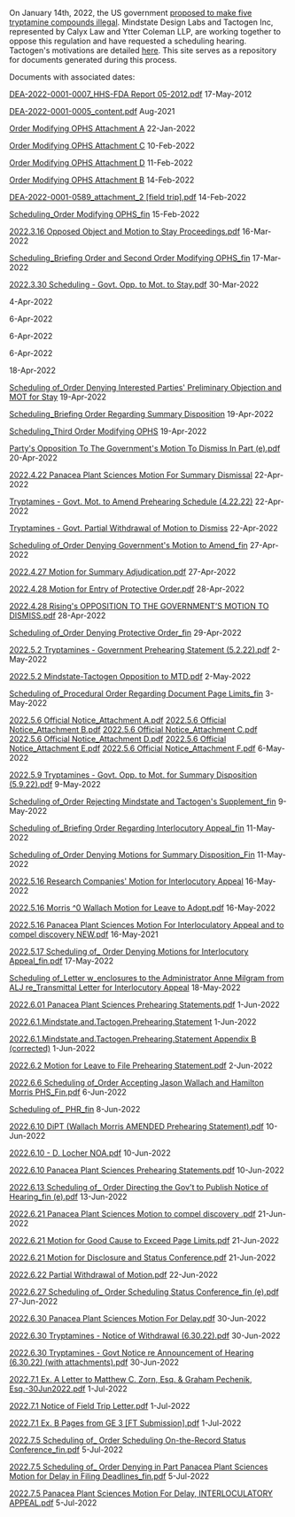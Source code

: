 On January 14th, 2022, the US government [proposed to make five tryptamine compounds illegal](https://www.federalregister.gov/documents/2022/01/14/2022-00713/schedules-of-controlled-substances-placement-of-4-hydroxy-nn). Mindstate Design Labs and Tactogen Inc, represented by Calyx Law and Ytter Coleman LLP, are working together to oppose this regulation and have requested a scheduling hearing. Tactogen's motivations are detailed [here](https://tactogen.com/news). This site serves as a repository for documents generated during this process.


Documents with associated dates:

[DEA-2022-0001-0007_HHS-FDA Report 05-2012.pdf](https://github.com/SchedulingHearingOnFiveTryptamines/SchedulingHearingOnFiveTryptamines.github.io/files/9056089/DEA-2022-0001-0007_HHS-FDA.Report.05-2012.pdf)
17-May-2012

[DEA-2022-0001-0005_content.pdf](https://github.com/SchedulingHearingOnFiveTryptamines/SchedulingHearingOnFiveTryptamines.github.io/files/9056059/DEA-2022-0001-0005_content.pdf)
Aug-2021

[Order Modifying OPHS Attachment A](https://github.com/SchedulingHearingOnFiveTryptamines/SchedulingHearingOnFiveTryptamines.github.io/files/8864500/Order.Modifying.OPHS.Attachment.A.pdf)
22-Jan-2022

[Order Modifying OPHS Attachment C](https://github.com/SchedulingHearingOnFiveTryptamines/SchedulingHearingOnFiveTryptamines.github.io/files/8864502/Order.Modifying.OPHS.Attachment.C.pdf)
10-Feb-2022

[Order Modifying OPHS Attachment D](https://github.com/SchedulingHearingOnFiveTryptamines/SchedulingHearingOnFiveTryptamines.github.io/files/8864503/Order.Modifying.OPHS.Attachment.D.pdf)
11-Feb-2022

[Order Modifying OPHS Attachment B](https://github.com/SchedulingHearingOnFiveTryptamines/SchedulingHearingOnFiveTryptamines.github.io/files/8864501/Order.Modifying.OPHS.Attachment.B.pdf)
14-Feb-2022

[DEA-2022-0001-0589_attachment_2 [field trip].pdf](https://github.com/SchedulingHearingOnFiveTryptamines/SchedulingHearingOnFiveTryptamines.github.io/files/8928754/DEA-2022-0001-0589_attachment_2.field.trip.pdf)
14-Feb-2022

[Scheduling_Order Modifying OPHS_fin](https://github.com/SchedulingHearingOnFiveTryptamines/SchedulingHearingOnFiveTryptamines.github.io/files/8864517/Scheduling_Order.Modifying.OPHS_fin.pdf)
15-Feb-2022

[2022.3.16 Opposed Object and Motion to Stay Proceedings.pdf](https://github.com/SchedulingHearingOnFiveTryptamines/SchedulingHearingOnFiveTryptamines.github.io/files/9057163/2022.3.16.Opposed.Object.and.Motion.to.Stay.Proceedings.pdf)
16-Mar-2022

[Scheduling_Briefing Order and Second Order Modifying OPHS_fin](https://github.com/SchedulingHearingOnFiveTryptamines/SchedulingHearingOnFiveTryptamines.github.io/files/8864515/Scheduling_Briefing.Order.and.Second.Order.Modifying.OPHS_fin.pdf)
17-Mar-2022

[2022.3.30 Scheduling - Govt. Opp. to Mot. to Stay.pdf](https://github.com/SchedulingHearingOnFiveTryptamines/SchedulingHearingOnFiveTryptamines.github.io/files/9067351/2022.3.30.Scheduling.-.Govt.Opp.to.Mot.to.Stay.pdf)
30-Mar-2022


4-Apr-2022


6-Apr-2022


6-Apr-2022


6-Apr-2022


18-Apr-2022



[Scheduling of_Order Denying Interested Parties' Preliminary Objection and MOT for Stay](https://github.com/SchedulingHearingOnFiveTryptamines/SchedulingHearingOnFiveTryptamines.github.io/files/8864510/Scheduling.of_Order.Denying.Interested.Parties.Preliminary.Objection.and.MOT.for.Stay.pdf)
19-Apr-2022

[Scheduling_Briefing Order Regarding Summary Disposition](https://github.com/SchedulingHearingOnFiveTryptamines/SchedulingHearingOnFiveTryptamines.github.io/files/8864516/Scheduling_Briefing.Order.Regarding.Summary.Disposition.pdf)
19-Apr-2022

[Scheduling_Third Order Modifying OPHS](https://github.com/SchedulingHearingOnFiveTryptamines/SchedulingHearingOnFiveTryptamines.github.io/files/8864518/Scheduling_Third.Order.Modifying.OPHS.pdf)
19-Apr-2022

[Party's Opposition To The Government's Motion To Dismiss In Part (e).pdf](https://github.com/SchedulingHearingOnFiveTryptamines/SchedulingHearingOnFiveTryptamines.github.io/files/8864504/Party.s.Opposition.To.The.Government.s.Motion.To.Dismiss.In.Part.e.pdf)
20-Apr-2022

[2022.4.22 Panacea Plant Sciences Motion For Summary Dismissal](https://github.com/SchedulingHearingOnFiveTryptamines/SchedulingHearingOnFiveTryptamines.github.io/files/8864496/2022.4.22.Panacea.Plant.Sciences.Motion.For.Summary.Dismissal.pdf)
22-Apr-2022

[Tryptamines - Govt. Mot. to Amend Prehearing Schedule (4.22.22)](https://github.com/SchedulingHearingOnFiveTryptamines/SchedulingHearingOnFiveTryptamines.github.io/files/8864519/Tryptamines.-.Govt.Mot.to.Amend.Prehearing.Schedule.4.22.22.pdf)
22-Apr-2022

[Tryptamines - Govt. Partial Withdrawal of Motion to Dismiss](https://github.com/SchedulingHearingOnFiveTryptamines/SchedulingHearingOnFiveTryptamines.github.io/files/8864520/Tryptamines.-.Govt.Partial.Withdrawal.of.Motion.to.Dismiss.pdf)
22-Apr-2022

[Scheduling of_Order Denying Government's Motion to Amend_fin](https://github.com/SchedulingHearingOnFiveTryptamines/SchedulingHearingOnFiveTryptamines.github.io/files/8864509/Scheduling.of_Order.Denying.Government.s.Motion.to.Amend_fin.pdf)
27-Apr-2022

[2022.4.27 Motion for Summary Adjudication.pdf](https://github.com/SchedulingHearingOnFiveTryptamines/SchedulingHearingOnFiveTryptamines.github.io/files/9067365/2022.4.27.Motion.for.Summary.Adjudication.pdf)
27-Apr-2022

[2022.4.28 Motion for Entry of Protective Order.pdf](https://github.com/SchedulingHearingOnFiveTryptamines/SchedulingHearingOnFiveTryptamines.github.io/files/9067353/2022.4.28.Motion.for.Entry.of.Protective.Order.pdf)
28-Apr-2022

[2022.4.28 Rising's OPPOSITION TO THE GOVERNMENT’S MOTION TO DISMISS.pdf](https://github.com/SchedulingHearingOnFiveTryptamines/SchedulingHearingOnFiveTryptamines.github.io/files/9067355/2022.4.28.Rising.s.OPPOSITION.TO.THE.GOVERNMENT.S.MOTION.TO.DISMISS.pdf)
28-Apr-2022

[Scheduling of_Order Denying Protective Order_fin](https://github.com/SchedulingHearingOnFiveTryptamines/SchedulingHearingOnFiveTryptamines.github.io/files/8864512/Scheduling.of_Order.Denying.Protective.Order_fin.pdf)
29-Apr-2022

[2022.5.2 Tryptamines - Government Prehearing Statement (5.2.22).pdf](https://github.com/SchedulingHearingOnFiveTryptamines/SchedulingHearingOnFiveTryptamines.github.io/files/9057771/2022.5.2.Tryptamines.-.Government.Prehearing.Statement.5.2.22.pdf)
2-May-2022


[2022.5.2 Mindstate-Tactogen Opposition to MTD.pdf](https://github.com/SchedulingHearingOnFiveTryptamines/SchedulingHearingOnFiveTryptamines.github.io/files/9067341/2022.5.2.Mindstate-Tactogen.Opposition.to.MTD.pdf)
2-May-2022

[Scheduling of_Procedural Order Regarding Document Page Limits_fin](https://github.com/SchedulingHearingOnFiveTryptamines/SchedulingHearingOnFiveTryptamines.github.io/files/8864514/Scheduling.of_Procedural.Order.Regarding.Document.Page.Limits_fin.pdf)
3-May-2022

[2022.5.6 Official Notice_Attachment A.pdf](https://github.com/SchedulingHearingOnFiveTryptamines/SchedulingHearingOnFiveTryptamines.github.io/files/9067369/2022.5.6.Official.Notice_Attachment.A.pdf)
[2022.5.6 Official Notice_Attachment B.pdf](https://github.com/SchedulingHearingOnFiveTryptamines/SchedulingHearingOnFiveTryptamines.github.io/files/9067370/2022.5.6.Official.Notice_Attachment.B.pdf)
[2022.5.6 Official Notice_Attachment C.pdf](https://github.com/SchedulingHearingOnFiveTryptamines/SchedulingHearingOnFiveTryptamines.github.io/files/9067371/2022.5.6.Official.Notice_Attachment.C.pdf)
[2022.5.6 Official Notice_Attachment D.pdf](https://github.com/SchedulingHearingOnFiveTryptamines/SchedulingHearingOnFiveTryptamines.github.io/files/9067372/2022.5.6.Official.Notice_Attachment.D.pdf)
[2022.5.6 Official Notice_Attachment E.pdf](https://github.com/SchedulingHearingOnFiveTryptamines/SchedulingHearingOnFiveTryptamines.github.io/files/9067373/2022.5.6.Official.Notice_Attachment.E.pdf)
[2022.5.6 Official Notice_Attachment F.pdf](https://github.com/SchedulingHearingOnFiveTryptamines/SchedulingHearingOnFiveTryptamines.github.io/files/9067375/2022.5.6.Official.Notice_Attachment.F.pdf)
6-May-2022


[2022.5.9 Tryptamines - Govt. Opp. to Mot. for Summary Disposition (5.9.22).pdf](https://github.com/SchedulingHearingOnFiveTryptamines/SchedulingHearingOnFiveTryptamines.github.io/files/9057759/2022.5.9.Tryptamines.-.Govt.Opp.to.Mot.for.Summary.Disposition.5.9.22.pdf)
9-May-2022

[Scheduling of_Order Rejecting Mindstate and Tactogen's Supplement_fin](https://github.com/SchedulingHearingOnFiveTryptamines/SchedulingHearingOnFiveTryptamines.github.io/files/8864513/Scheduling.of_Order.Rejecting.Mindstate.and.Tactogen.s.Supplement_fin.pdf)
9-May-2022

[Scheduling of_Briefing Order Regarding Interlocutory Appeal_fin](https://github.com/SchedulingHearingOnFiveTryptamines/SchedulingHearingOnFiveTryptamines.github.io/files/8864507/Scheduling.of_Briefing.Order.Regarding.Interlocutory.Appeal_fin.pdf)
11-May-2022

[Scheduling of_Order Denying Motions for Summary Disposition_Fin](https://github.com/SchedulingHearingOnFiveTryptamines/SchedulingHearingOnFiveTryptamines.github.io/files/8864511/Scheduling.of_Order.Denying.Motions.for.Summary.Disposition_Fin.pdf)
11-May-2022

[2022.5.16 Research Companies' Motion for Interlocutory Appeal](https://github.com/SchedulingHearingOnFiveTryptamines/SchedulingHearingOnFiveTryptamines.github.io/files/8864497/2022.5.16.Research.Companies.Motion.for.Interlocutory.Appeal.pdf)
16-May-2022

[2022.5.16 Morris ^0 Wallach Motion for Leave to Adopt.pdf](https://github.com/SchedulingHearingOnFiveTryptamines/SchedulingHearingOnFiveTryptamines.github.io/files/9057754/2022.5.16.Morris.0.Wallach.Motion.for.Leave.to.Adopt.pdf)
16-May-2022

[2022.5.16 Panacea Plant Sciences Motion For Interloculatory Appeal and to compel discovery NEW.pdf](https://github.com/SchedulingHearingOnFiveTryptamines/SchedulingHearingOnFiveTryptamines.github.io/files/9057750/2022.5.16.Panacea.Plant.Sciences.Motion.For.Interloculatory.Appeal.and.to.compel.discovery.NEW.pdf)
16-May-2021

[2022.5.17 Scheduling of_ Order Denying Motions for Interlocutory Appeal_fin.pdf](https://github.com/SchedulingHearingOnFiveTryptamines/SchedulingHearingOnFiveTryptamines.github.io/files/9057707/2022.5.17.Scheduling.of_.Order.Denying.Motions.for.Interlocutory.Appeal_fin.pdf)
17-May-2022

[Scheduling of_Letter w_enclosures to the Administrator Anne Milgram from ALJ re_Transmittal Letter for Interlocutory Appeal](https://github.com/SchedulingHearingOnFiveTryptamines/SchedulingHearingOnFiveTryptamines.github.io/files/8864508/Scheduling.of_Letter.w_enclosures.to.the.Administrator.Anne.Milgram.from.ALJ.re_Transmittal.Letter.for.Interlocutory.Appeal.pdf)
18-May-2022

[2022.6.01 Panacea Plant Sciences Prehearing Statements.pdf](https://github.com/SchedulingHearingOnFiveTryptamines/SchedulingHearingOnFiveTryptamines.github.io/files/9057703/2022.6.01.Panacea.Plant.Sciences.Prehearing.Statements.pdf)
1-Jun-2022

[2022.6.1.Mindstate.and.Tactogen.Prehearing.Statement](https://github.com/SchedulingHearingOnFiveTryptamines/SchedulingHearingOnFiveTryptamines.github.io/files/8864498/2022.6.1.Mindstate.and.Tactogen.Prehearing.Statement.pdf)
1-Jun-2022

[2022.6.1.Mindstate.and.Tactogen.Prehearing.Statement Appendix B (corrected)](https://github.com/SchedulingHearingOnFiveTryptamines/SchedulingHearingOnFiveTryptamines.github.io/files/8864499/Appendix.B.corrected.pdf)
1-Jun-2022

[2022.6.2 Motion for Leave to File Prehearing Statement.pdf](https://github.com/SchedulingHearingOnFiveTryptamines/SchedulingHearingOnFiveTryptamines.github.io/files/9057701/2022.6.2.Motion.for.Leave.to.File.Prehearing.Statement.pdf)
2-Jun-2022

[2022.6.6 Scheduling of_Order Accepting Jason Wallach and Hamilton Morris PHS_Fin.pdf](https://github.com/SchedulingHearingOnFiveTryptamines/SchedulingHearingOnFiveTryptamines.github.io/files/9057700/2022.6.6.Scheduling.of_Order.Accepting.Jason.Wallach.and.Hamilton.Morris.PHS_Fin.pdf)
6-Jun-2022

[Scheduling of_ PHR_fin](https://github.com/SchedulingHearingOnFiveTryptamines/SchedulingHearingOnFiveTryptamines.github.io/files/8864506/Scheduling.of_.PHR_fin.pdf)
8-Jun-2022

[2022.6.10 DiPT (Wallach Morris AMENDED Prehearing Statement).pdf](https://github.com/SchedulingHearingOnFiveTryptamines/SchedulingHearingOnFiveTryptamines.github.io/files/9057697/2022.6.10.DiPT.Wallach.Morris.AMENDED.Prehearing.Statement.pdf)
10-Jun-2022

[2022.6.10 - D. Locher NOA.pdf](https://github.com/SchedulingHearingOnFiveTryptamines/SchedulingHearingOnFiveTryptamines.github.io/files/9057699/2022.6.10.-.D.Locher.NOA.pdf)
10-Jun-2022

[2022.6.10 Panacea Plant Sciences Prehearing Statements.pdf](https://github.com/SchedulingHearingOnFiveTryptamines/SchedulingHearingOnFiveTryptamines.github.io/files/8881185/2022.6.10.Panacea.Plant.Sciences.Prehearing.Statements.pdf)
10-Jun-2022

[2022.6.13 Scheduling of_ Order Directing the Gov't to Publish Notice of Hearing_fin (e).pdf](https://github.com/SchedulingHearingOnFiveTryptamines/SchedulingHearingOnFiveTryptamines.github.io/files/9057695/2022.6.13.Scheduling.of_.Order.Directing.the.Gov.t.to.Publish.Notice.of.Hearing_fin.e.pdf)
13-Jun-2022


[2022.6.21 Panacea Plant Sciences Motion to compel discovery  .pdf](https://github.com/SchedulingHearingOnFiveTryptamines/SchedulingHearingOnFiveTryptamines.github.io/files/8952965/2022.6.21.Panacea.Plant.Sciences.Motion.to.compel.discovery.pdf)
21-Jun-2022

[2022.6.21 Motion for Good Cause to Exceed Page Limits.pdf](https://github.com/SchedulingHearingOnFiveTryptamines/SchedulingHearingOnFiveTryptamines.github.io/files/9057689/2022.6.21.Motion.for.Good.Cause.to.Exceed.Page.Limits.pdf)
21-Jun-2022

[2022.6.21 Motion for Disclosure and Status Conference.pdf](https://github.com/SchedulingHearingOnFiveTryptamines/SchedulingHearingOnFiveTryptamines.github.io/files/9057693/2022.6.21.Motion.for.Disclosure.and.Status.Conference.pdf)
21-Jun-2022

[2022.6.22 Partial Withdrawal of Motion.pdf](https://github.com/SchedulingHearingOnFiveTryptamines/SchedulingHearingOnFiveTryptamines.github.io/files/9057674/2022.6.22.Partial.Withdrawal.of.Motion.pdf)
22-Jun-2022

[2022.6.27 Scheduling of_ Order Scheduling Status Conference_fin (e).pdf](https://github.com/SchedulingHearingOnFiveTryptamines/SchedulingHearingOnFiveTryptamines.github.io/files/9057672/2022.6.27.Scheduling.of_.Order.Scheduling.Status.Conference_fin.e.pdf)
27-Jun-2022

[2022.6.30 Panacea Plant Sciences Motion For Delay.pdf](https://github.com/SchedulingHearingOnFiveTryptamines/SchedulingHearingOnFiveTryptamines.github.io/files/9057668/2022.6.30.Panacea.Plant.Sciences.Motion.For.Delay.pdf)
30-Jun-2022

[2022.6.30 Tryptamines - Notice of Withdrawal (6.30.22).pdf](https://github.com/SchedulingHearingOnFiveTryptamines/SchedulingHearingOnFiveTryptamines.github.io/files/9057660/2022.6.30.Tryptamines.-.Notice.of.Withdrawal.6.30.22.pdf)
30-Jun-2022

[2022.6.30 Tryptamines - Govt Notice re Announcement of Hearing (6.30.22) (with attachments).pdf](https://github.com/SchedulingHearingOnFiveTryptamines/SchedulingHearingOnFiveTryptamines.github.io/files/9057662/2022.6.30.Tryptamines.-.Govt.Notice.re.Announcement.of.Hearing.6.30.22.with.attachments.pdf)
30-Jun-2022

[2022.7.1 Ex. A Letter to Matthew C. Zorn, Esq. & Graham Pechenik, Esq.-30Jun2022.pdf](https://github.com/SchedulingHearingOnFiveTryptamines/SchedulingHearingOnFiveTryptamines.github.io/files/9057658/2022.7.1.Ex.A.Letter.to.Matthew.C.Zorn.Esq.Graham.Pechenik.Esq.-30Jun2022.pdf)
1-Jul-2022

[2022.7.1 Notice of Field Trip Letter.pdf](https://github.com/SchedulingHearingOnFiveTryptamines/SchedulingHearingOnFiveTryptamines.github.io/files/9057650/2022.7.1.Notice.of.Field.Trip.Letter.pdf)
1-Jul-2022


[2022.7.1 Ex. B Pages from GE 3 [FT Submission].pdf](https://github.com/SchedulingHearingOnFiveTryptamines/SchedulingHearingOnFiveTryptamines.github.io/files/9057654/2022.7.1.Ex.B.Pages.from.GE.3.FT.Submission.pdf)
1-Jul-2022


[2022.7.5 Scheduling of_ Order Scheduling On-the-Record Status Conference_fin.pdf](https://github.com/SchedulingHearingOnFiveTryptamines/SchedulingHearingOnFiveTryptamines.github.io/files/9057630/2022.7.5.Scheduling.of_.Order.Scheduling.On-the-Record.Status.Conference_fin.pdf)
5-Jul-2022

[2022.7.5 Scheduling of_ Order Denying in Part Panacea Plant Sciences Motion for Delay in Filing Deadlines_fin.pdf](https://github.com/SchedulingHearingOnFiveTryptamines/SchedulingHearingOnFiveTryptamines.github.io/files/9057641/2022.7.5.Scheduling.of_.Order.Denying.in.Part.Panacea.Plant.Sciences.Motion.for.Delay.in.Filing.Deadlines_fin.pdf)
5-Jul-2022

[2022.7.5 Panacea Plant Sciences Motion For Delay, INTERLOCULATORY APPEAL.pdf](https://github.com/SchedulingHearingOnFiveTryptamines/SchedulingHearingOnFiveTryptamines.github.io/files/9057648/2022.7.5.Panacea.Plant.Sciences.Motion.For.Delay.INTERLOCULATORY.APPEAL.pdf)
5-Jul-2022



